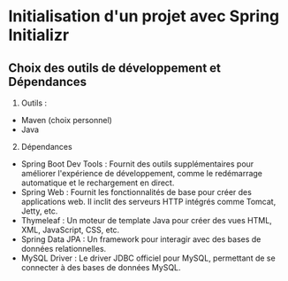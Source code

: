 # Initialisation d'un projet avec Spring Initializr

## Choix des outils de développement et Dépendances

1. Outils : 

- Maven (choix personnel)
- Java

2. Dépendances

- Spring Boot Dev Tools : Fournit des outils supplémentaires pour améliorer l'expérience de développement, comme le redémarrage automatique et le rechargement en direct.
- Spring Web : Fournit les fonctionnalités de base pour créer des applications web. Il inclit des serveurs HTTP intégrés comme Tomcat, Jetty, etc.
- Thymeleaf : Un moteur de template Java pour créer des vues HTML, XML, JavaScript, CSS, etc.
- Spring Data JPA : Un framework pour interagir avec des bases de données relationnelles.
- MySQL Driver : Le driver JDBC officiel pour MySQL, permettant de se connecter à des bases de données MySQL.